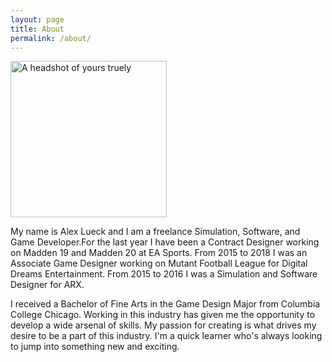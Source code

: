 ```yaml
---
layout: page
title: About
permalink: /about/
---
```


<img src="http://Callmezyos.github.io/images/AL1.jpg" alt="A headshot of yours truely" style="width:250px; height:250px;">

My name is Alex Lueck and I am a freelance Simulation, Software, and Game Developer.For the last year I have been a Contract Designer working on Madden 19 and Madden 20 at EA Sports. From 2015 to 2018 I was an Associate Game Designer working on Mutant Football League for Digital Dreams Entertainment. From 2015 to 2016 I was a Simulation and Software Designer for ARX.  

I received a Bachelor of Fine Arts in the Game Design Major from Columbia College Chicago. Working in this industry has given me the opportunity to develop a wide arsenal of skills. My passion for creating is what drives my desire to be a part of this industry. I'm a quick learner who's always looking to jump into something new and exciting.

<iframe id="twitter-widget-0" scrolling="no" allowtransparency="true" allowfullscreen="true" class="twitter-timeline twitter-timeline-rendered" style="position: static; visibility: visible; display: block; width: 500px; height: 400px; padding: 0px; border: medium none; max-width: 100%; min-width: 180px; margin-top: 0px; margin-bottom: 0px; min-height: 200px;margin-right: auto;margin-left: auto;" data-widget-id="profile:Call_Me_ZYOS" title="Twitter Timeline" frameborder="0"></iframe>
